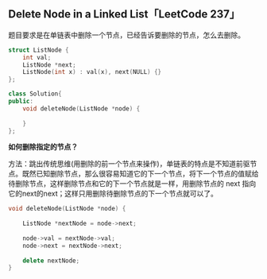 ## Delete Node in a Linked List「LeetCode 237」

题目要求是在单链表中删除一个节点，已经告诉要删除的节点，怎么去删除。

```cpp
struct ListNode {
    int val;
    ListNode *next;
    ListNode(int x) : val(x), next(NULL) {}
};

class Solution{
public:
    void deleteNode(ListNode *node) {
    
    }
};
```

**如何删除指定的节点？**

方法：跳出传统思维(用删除的前一个节点来操作)，单链表的特点是不知道前驱节点。既然已知删除节点，那么很容易知道它的下一个节点，将下一个节点的值赋给待删除节点，这样删除节点和它的下一个节点就是一样，用删除节点的 next 指向它的next的next；这样只用删除待删除节点的下一个节点就可以了。

```cpp
void deleteNode(ListNode *node) {
    
    ListNode *nextNode = node->next;
    
    node->val = nextNode->val;
    node->next = nextNode->next;
    
    delete nextNode;
}
```

